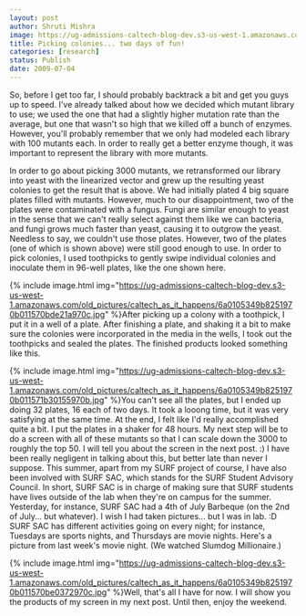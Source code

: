 ```yaml
---
layout: post
author: Shruti Mishra
image: https://ug-admissions-caltech-blog-dev.s3-us-west-1.amazonaws.com/old_pictures/caltech_as_it_happens/6a0105349b8251970b011571b2c2a1970b.jpg
title: Picking colonies... two days of fun!
categories: [research]
status: Publish
date: 2009-07-04
---
```


So, before I get too far, I should probably backtrack a bit and get you guys up to speed. I've already talked about how we decided which mutant library to use; we used the one that had a slightly higher mutation rate than the average, but one that wasn't so high that we killed off a bunch of enzymes. However, you'll probably remember that we only had modeled each library with 100 mutants each. In order to really get a better enzyme though, it was important to represent the library with more mutants.

In order to go about picking 3000 mutants, we retransformed our library into yeast with the linearized vector and grew up the resulting yeast colonies to get the result that is above. We had initially plated 4 big square plates filled with mutants. However, much to our disappointment, two of the plates were contaminated with a fungus. Fungi are similar enough to yeast in the sense that we can't really select against them like we can bacteria, and fungi grows much faster than yeast, causing it to outgrow the yeast. Needless to say, we couldn't use those plates. However, two of the plates (one of which is shown above) were still good enough to use. In order to pick colonies, I used toothpicks to gently swipe individual colonies and inoculate them in 96-well plates, like the one shown here.


{% include image.html img="https://ug-admissions-caltech-blog-dev.s3-us-west-1.amazonaws.com/old_pictures/caltech_as_it_happens/6a0105349b8251970b011570bde21a970c.jpg" %}After picking up a colony with a toothpick, I put it in a well of a plate. After finishing a plate, and shaking it a bit to make sure the colonies were incorporated in the media in the wells, I took out the toothpicks and sealed the plates. The finished products looked something like this.


{% include image.html img="https://ug-admissions-caltech-blog-dev.s3-us-west-1.amazonaws.com/old_pictures/caltech_as_it_happens/6a0105349b8251970b011571b30155970b.jpg" %}You can't see all the plates, but I ended up doing 32 plates, 16 each of two days. It took a looong time, but it was very satisfying at the same time. At the end, I felt like I'd really accomplished quite a bit. I put the plates in a shaker for 48 hours. My next step will be to do a screen with all of these mutants so that I can scale down the 3000 to roughly the top 50. I will tell you about the screen in the next post. :)
I have been really negligent in talking about this, but better late than never I suppose. This summer, apart from my SURF project of course, I have also been involved with SURF SAC, which stands for the SURF Student Advisory Council. In short, SURF SAC is in charge of making sure that SURF students have lives outside of the lab when they're on campus for the summer. Yesterday, for instance, SURF SAC had a 4th of July Barbeque (on the 2nd of July... but whatever). I wish I had taken pictures... but I was in lab. :D SURF SAC has different activities going on every night; for instance, Tuesdays are sports nights, and Thursdays are movie nights. Here's a picture from last week's movie night. (We watched Slumdog Millionaire.)


{% include image.html img="https://ug-admissions-caltech-blog-dev.s3-us-west-1.amazonaws.com/old_pictures/caltech_as_it_happens/6a0105349b8251970b011570be0372970c.jpg" %}Well, that's all I have for now. I will show you the products of my screen in my next post. Until then, enjoy the weekend.

